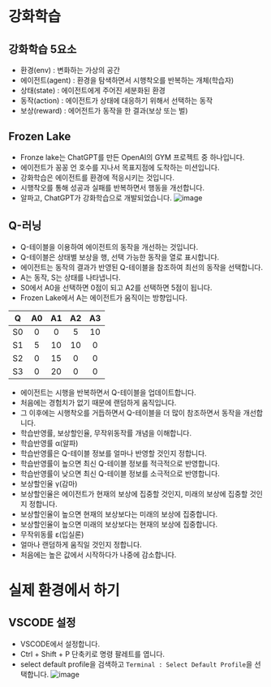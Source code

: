 # 강화학습
## 강화학습 5요소
* 환경(env) : 변화하는 가상의 공간
* 에이전트(agent) : 환경을 탐색하면서 시행착오를 반복하는 개체(학습자)
* 상태(state) : 에이전트에게 주어진 세분화된 환경
* 동작(action) : 에이전트가 상태에 대응하기 위해서 선택하는 동작
* 보상(reward) : 에어전트가 동작을 한 결과(보상 또는 벌)

## Frozen Lake
* Fronze lake는 ChatGPT를 만든 OpenAI의 GYM 프로젝트 중 하나입니다.
* 에이전트가 꽁꽁 언 호수를 지나서 목표지점에 도착하는 미션입니다.
* 강화학습은 에이전트를 환경에 적응시키는 것입니다.
 * 시행착오를 통해 성공과 실패를 반복하면서 행동을 개선합니다.
* 알파고, ChatGPT가 강화학습으로 개발되었습니다.
![image](https://github.com/jerrytohub/python-ai/assets/127598703/c34561e9-d21b-41f7-bc4d-f85caa7ad0eb)

## Q-러닝 
* Q-테이블을 이용하여 에이전트의 동작을 개선하는 것입니다.
* Q-테이블은 상태별 보상을 행, 선택 가능한 동작을 열로 표시합니다.
* 에이전트는 동작의 결과가 반영된 Q-테이블을 참조하여 최선의 동작을 선택합니다.
* A는 동작, S는 상태를 나타냅니다.
* S0에서 A0을 선택하면 0점이 되고 A2를 선택하면 5점이 됩니다.
 * Frozen Lake에서 A는 에이전트가 움직이는 방향입니다.

| Q | A0 | A1 | A2 | A3 |
|:---:|:---:|:---:|:---:|:---:|
| S0 | 0 | 0 | 5 | 10 |
| S1 | 5 | 10 | 10 | 0 |
| S2 | 0 | 15 | 0 | 0 |
| S3 | 0 | 20 | 0 | 0 |
* 에이전트는 시행을 반복하면서 Q-테이블을 업데이트합니다.
* 처음에는 경험치가 없기 때문에 랜덤하게 움직입니다.
* 그 이후에는 시행착오를 거듭하면서 Q-테이블을 더 많이 참조하면서 동작을 개선합니다.
* 학습반영률, 보상할인율, 무작위동작률 개념을 이해합니다.
 * 학습반영률 α(알파)
  * 학습반영률은 Q-테이블 정보를 얼마나 반영할 것인지 정합니다.
  * 학습반영률이 높으면 최신 Q-테이블 정보를 적극적으로 반영합니다.
  * 학습반영률이 낮으면 최신 Q-테이블 정보를 소극적으로 반영합니다.
 * 보상할인율 γ(감마)
  * 보상할인율은 에이전트가 현재의 보상에 집중할 것인지, 미래의 보상에 집중할 것인지 정합니다.
  * 보상할인율이 높으면 현재의 보상보다는 미래의 보상에 집중합니다.
  * 보상할인율이 높으면 미래의 보상보다는 현재의 보상에 집중합니다.
 * 무작위동률 ε(입실론)
  * 얼마나 랜덤하게 움직일 것인지 정합니다.
  * 처음에는 높은 값에서 시작하다가 나중에 감소합니다.

# 실제 환경에서 하기
## VSCODE 설정
* VSCODE에서 설정합니다.
* Ctrl + Shift + P 단축키로 명령 팔레트를 엽니다.
* select default profile을 검색하고 ```Terminal : Select Default Profile```을 선택합니다.
![image](https://github.com/jerrytohub/python-ai/assets/127598703/72e26a0a-3f44-45a9-bd0a-cf704b9f1c8a)
 
